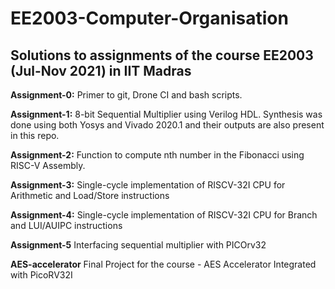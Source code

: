 # EE2003-Computer-Organisation

## Solutions to assignments of the course EE2003 (Jul-Nov 2021) in IIT Madras

**Assignment-0:** 
Primer to git, Drone CI and bash scripts.

**Assignment-1:**
8-bit Sequential Multiplier using Verilog HDL. Synthesis was done using both Yosys and Vivado 2020.1 and their outputs are also present in this repo.

**Assignment-2:**
Function to compute nth number in the Fibonacci using RISC-V Assembly.

**Assignment-3:**
Single-cycle implementation of RISCV-32I CPU for Arithmetic and Load/Store instructions

**Assignment-4:**
Single-cycle implementation of RISCV-32I CPU for Branch and LUI/AUIPC instructions

**Assignment-5**
Interfacing sequential multiplier with PICOrv32

**AES-accelerator**
Final Project for the course - AES Accelerator Integrated with PicoRV32I

